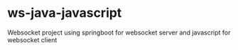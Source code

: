 # ws-java-javascript
Websocket project using springboot for websocket server and javascript for websocket client
